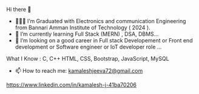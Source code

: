 Hi there 👋


- 🧑🏽‍🎓 I’m Graduated with Electronics and communication Engineering from Bannari Amman Institute of Technology ( 2024 ). 
- 🌱 I’m currently learning Full Stack (MERN) , DSA, DBMS...
- 👯 I’m looking on a good career in Full stack Developement or Front end development or  Software engineer  or  IoT developer  role ...

What I Know : 
 C, C++
 HTML, CSS, Bootstrap, JavaScript, MySQL

- 📫 How to reach me: kamaleshjeeva72@gmail.com 

https://www.linkedin.com/in/kamalesh-j-41ba70206



